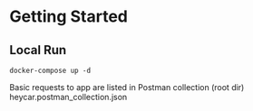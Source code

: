 # Getting Started

## Local Run
`docker-compose up -d`

Basic requests to app are listed in Postman collection (root dir)
heycar.postman_collection.json